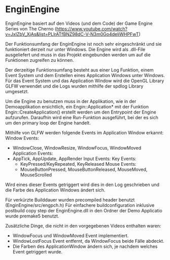 # EnginEngine

EnginEngine basiert auf den Videos (und dem Code) der Game Engine Series von The Cherno (https://www.youtube.com/watch?v=JxIZbV_XjAs&list=PLlrATfBNZ98dC-V-N3m0Go4deliWHPFwT)

Der Funktionsumfang der EnginEngine ist noch sehr eingeschränkt und sie funktioniert derzeit nur unter Windows.
Die Engine wird als .dll-File ausgeliefert und muss in das Projekt eingebunden werden um auf die Funktionen zugreifen zu können.

Der derzeitige Funktionsumfang besteht aus einer Log Funktion, einem Event System und dem Erstellen eines Application Windows unter Windows.
Für das Event System und das Application Window wird die OpenGL Library GLFW verwendet und die Logs wurden mithilfe der spdlog Library umgesetzt.

Um die Engine zu benutzen muss in der Applikation, wie in der Demoapplikation ersichtlich, ein Engin::Application* mit der Funktion Engin::CreateApplication() erstellt werden
um den Entrypoint der Engine aufzurufen. Daraufhin wird eine Run-Funktion ausgeführt, bei der es sich um den primary loop der Engine handelt.

Mithilfe von GLFW werden folgende Events im Application Window erkannt:
Window Events:
  - WindowClose, WindowResize, WindowFocus, WindowMoved
Application Events:
  - AppTick, AppUpdate, AppRender
Input Events:
  Key Events:
    - KeyPressed/KeyRepeated, KeyReleased
  Mouse Events:
    - MouseButtonPressed, MouseButtonReleased, MouseMoved, MouseScrolled

Wird eines dieser Events getriggert wird dies in den Log geschrieben und die Farbe des Application Windows ändert sich.

Für verkürzte Builddauer wurden precompiled header benutzt (EnginEngine/src/engpch.h)
Für einfachere buildconfiguration inklusive postbuild copy step der EnginEngine.dll in den Ordner der Demo Applicatio wurde premake5 benutzt.

Zusätzliche Dinge, die nicht in den vorgegebenen Videos enthalten waren:
  - WindowFocus und WindowMoved Event implementiert.
  - WindowLostFocus Event entfernt, da WindowFocus beide Fälle abdeckt.
  - Die Farben des ApplicationWindow ändern sich, je nachdem welches Event getriggert wurde.
